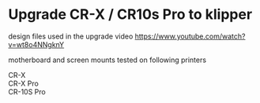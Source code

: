 # Upgrade CR-X / CR10s Pro to klipper

design files used in the upgrade video 
https://www.youtube.com/watch?v=wt8o4NNgknY


motherboard and screen mounts tested on following printers

CR-X<br>
CR-X Pro <br>
CR-10S Pro<br>
